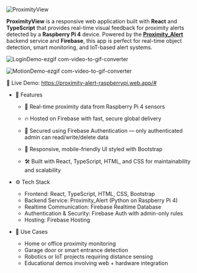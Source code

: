 
![ProximityView](https://github.com/user-attachments/assets/927a973e-699d-48be-a62b-4cb1d482cae6)

**ProximityView** is a responsive web application built with **React** and **TypeScript** that provides real-time visual feedback for proximity alerts detected by a **Raspberry Pi 4** device. Powered by the [**Proximity_Alert**](https://github.com/CSharpTeoMan911/Proximity_Alert) backend service and **Firebase**, this app is perfect for real-time object detection, smart monitoring, and IoT-based alert systems.

![LoginDemo-ezgif com-video-to-gif-converter](https://github.com/user-attachments/assets/8cbe735f-260f-4bcc-96b4-ae2e8d84604f)

![MotionDemo-ezgif com-video-to-gif-converter](https://github.com/user-attachments/assets/eab4b96d-a10b-487c-adb0-5fe6a159be49)


🔗 Live Demo: https://proximity-alert-raspberrypi.web.app/#



* 🔧 Features
  * 📡 Real-time proximity data from Raspberry Pi 4 sensors

  * 🔥 Hosted on Firebase with fast, secure global delivery

  * 🔐 Secured using Firebase Authentication — only authenticated admin can read/write/delete data

  * 📱 Responsive, mobile-friendly UI styled with Bootstrap

  * 🛠️ Built with React, TypeScript, HTML, and CSS for maintainability and scalability

* ⚙️ Tech Stack
  * Frontend: React, TypeScript, HTML, CSS, Bootstrap
  * Backend Service: Proximity_Alert (Python on Raspberry Pi 4)
  * Realtime Communication: Firebase Realtime Database
  * Authentication & Security: Firebase Auth with admin-only rules
  * Hosting: Firebase Hosting

* 🎯 Use Cases
  * Home or office proximity monitoring
  * Garage door or smart entrance detection
  * Robotics or IoT projects requiring distance sensing
  * Educational demos involving web + hardware integration
